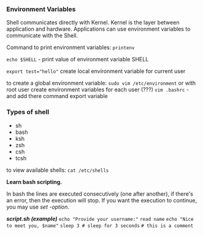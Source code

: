 ### Environment Variables

Shell communicates directly with Kernel. Kernel is the layer between application and hardware.
Applications can use environment variables to communicate with the Shell.

Command to print environment variables: `printenv`

`echo $SHELL` - print value of environment variable SHELL

`export test="hello"` create local environment variable for current user

to create a global environment variable: 
`sudo vim /etc/environment`
or with root user create environment variables for each user (???)
`vim .bashrc` - and add there command export variable

### Types of shell

- sh
- bash
- ksh
- zsh
- csh
- tcsh

to view available shells:
`cat /etc/shells`

**Learn bash scripting.**

In bash the lines are executed consecutively (one after another), if there's an error, then the execution will stop. If you want the execution to continue, you may use *set -option*. 


***script.sh (example)***
`echo "Provide your username:"`
`read name`
`echo "Nice to meet you, $name"`
`sleep 3 # sleep for 3 seconds`
`# this is a comment`


